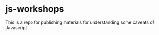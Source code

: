 # js-workshops
This is a repo for publishing materials for understanding some caveats of Javascript
